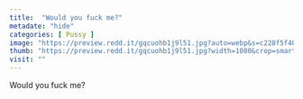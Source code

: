 ```yaml
---
title:  "Would you fuck me?"
metadate: "hide"
categories: [ Pussy ]
image: "https://preview.redd.it/gqcuohb1j9l51.jpg?auto=webp&s=c228f5f40822fbc14429837dcc05833c9dde5243"
thumb: "https://preview.redd.it/gqcuohb1j9l51.jpg?width=1080&crop=smart&auto=webp&s=f2480bb1addeceeada472efad4b56df9c21c3ba9"
visit: ""
---
```

Would you fuck me?
